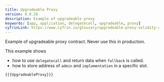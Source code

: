 ```yaml
---
title: Upgradeable Proxy
version: 0.8.26
description: Example of upgradeable proxy
keywords: [app, application, delegatecall, upgradeable, proxy]
cyfrinLink: https://www.cyfrin.io/glossary/upgradeable-proxy-solidity-code-example
---
```


Example of upgradeable proxy contract. Never use this in production.

This example shows

- how to use `delegatecall` and return data when `fallback` is called.
- how to store address of `admin` and `implementation` in a specific slot.

```solidity
{{{UpgradeableProxy}}}
```
